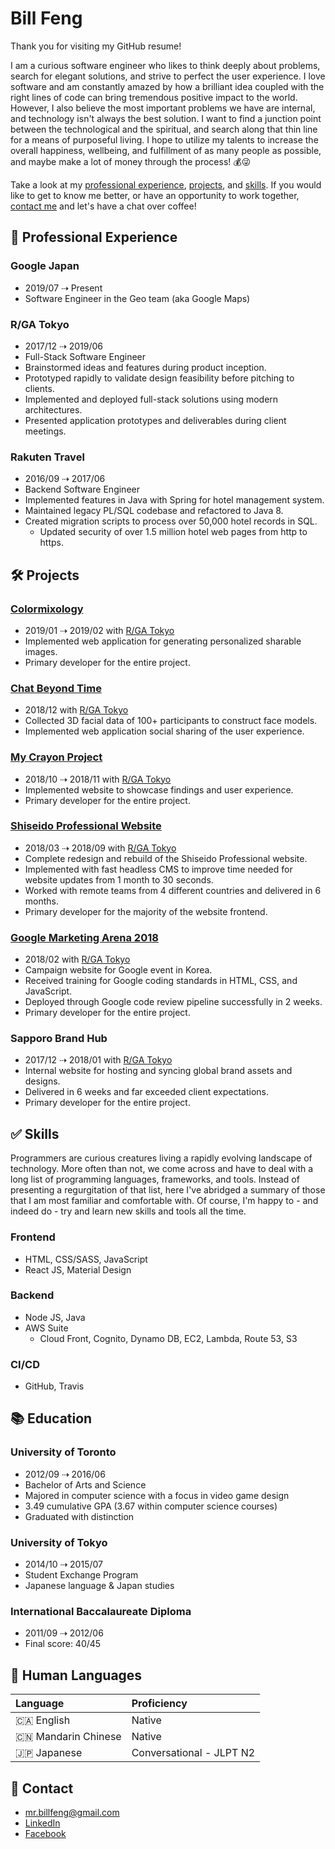 # Bill Feng

Thank you for visiting my GitHub resume!

I am a curious software engineer who likes to think deeply about problems,
search for elegant solutions, and strive to perfect the user experience. I love
software and am constantly amazed by how a brilliant idea coupled with the right
lines of code can bring tremendous positive impact to the world. However, I also
believe the most important problems we have are internal, and technology isn't
always the best solution. I want to find a junction point between the
technological and the spiritual, and search along that thin line for a means of
purposeful living. I hope to utilize my talents to increase the overall
happiness, wellbeing, and fulfillment of as many people as possible, and maybe
make a lot of money through the process! 💰😜

Take a look at my [professional experience](#-professional-experience),
[projects](#-projects), and [skills](#-skills). If you would like to get to know
me better, or have an opportunity to work together, [contact me](#-contact)
and let's have a chat over coffee!

## 💼 Professional Experience

### Google Japan

- 2019/07 ⇢ Present
- Software Engineer in the Geo team (aka Google Maps)

### R/GA Tokyo

- 2017/12 ⇢ 2019/06
- Full-Stack Software Engineer
- Brainstormed ideas and features during product inception.
- Prototyped rapidly to validate design feasibility before pitching to clients.
- Implemented and deployed full-stack solutions using modern architectures.
- Presented application prototypes and deliverables during client meetings.

### Rakuten Travel

- 2016/09 ⇢ 2017/06
- Backend Software Engineer
- Implemented features in Java with Spring for hotel management system.
- Maintained legacy PL/SQL codebase and refactored to Java 8.
- Created migration scripts to process over 50,000 hotel records in SQL.
  - Updated security of over 1.5 million hotel web pages from http to https.

## 🛠 Projects

### [Colormixology](http://colormixology.com)

- 2019/01 ⇢ 2019/02 with [R/GA Tokyo](#rga-tokyo)
- Implemented web application for generating personalized sharable images.
- Primary developer for the entire project.

### [Chat Beyond Time](https://spark.shiseido.co.jp/beyondtime)

- 2018/12 with [R/GA Tokyo](#rga-tokyo)
- Collected 3D facial data of 100+ participants to construct face models.
- Implemented web application social sharing of the user experience.

### [My Crayon Project](https://www.rga.com/work/case-studies/shiseido-my-crayon-project)

- 2018/10 ⇢ 2018/11 with [R/GA Tokyo](#rga-tokyo)
- Implemented website to showcase findings and user experience.
- Primary developer for the entire project.

### [Shiseido Professional Website](https://www.shiseido-professional.com/en)

- 2018/03 ⇢ 2018/09 with [R/GA Tokyo](#rga-tokyo)
- Complete redesign and rebuild of the Shiseido Professional website.
- Implemented with fast headless CMS to improve time needed for website updates
  from 1 month to 30 seconds.
- Worked with remote teams from 4 different countries and delivered in 6 months.
- Primary developer for the majority of the website frontend.

### [Google Marketing Arena 2018](http://get.google.co.kr/marketingarena2018/)

- 2018/02 with [R/GA Tokyo](#rga-tokyo)
- Campaign website for Google event in Korea.
- Received training for Google coding standards in HTML, CSS, and JavaScript.
- Deployed through Google code review pipeline successfully in 2 weeks.
- Primary developer for the entire project.

### Sapporo Brand Hub

- 2017/12 ⇢ 2018/01 with [R/GA Tokyo](#rga-tokyo)
- Internal website for hosting and syncing global brand assets and designs.
- Delivered in 6 weeks and far exceeded client expectations.
- Primary developer for the entire project.

## ✅ Skills

Programmers are curious creatures living a rapidly evolving landscape of
technology. More often than not, we come across and have to deal with a long
list of programming languages, frameworks, and tools. Instead of presenting a
regurgitation of that list, here I've abridged a summary of those that I am most
familiar and comfortable with. Of course, I'm happy to - and indeed do - try and
learn new skills and tools all the time.

### Frontend

- HTML, CSS/SASS, JavaScript
- React JS, Material Design

### Backend

- Node JS, Java
- AWS Suite
  - Cloud Front, Cognito, Dynamo DB, EC2, Lambda, Route 53, S3

### CI/CD

- GitHub, Travis

## 📚 Education

### University of Toronto

- 2012/09 ⇢ 2016/06
- Bachelor of Arts and Science
- Majored in computer science with a focus in video game design
- 3.49 cumulative GPA (3.67 within computer science courses)
- Graduated with distinction

### University of Tokyo

- 2014/10 ⇢ 2015/07
- Student Exchange Program
- Japanese language & Japan studies

### International Baccalaureate Diploma

- 2011/09 ⇢ 2012/06
- Final score: 40/45

## 💬 Human Languages

| Language            | Proficiency              |
| :------------------ | :----------------------- |
| 🇨🇦 English          | Native                   |
| 🇨🇳 Mandarin Chinese | Native                   |
| 🇯🇵 Japanese         | Conversational - JLPT N2 |

## 📲 Contact

- [mr.billfeng@gmail.com](mailto:mr.billfeng@gmail.com)
- [LinkedIn](https://www.linkedin.com/in/bill-feng/)
- [Facebook](https://www.facebook.com/mr.billfeng)
